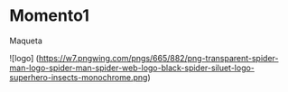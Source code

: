 # Momento1
Maqueta


![logo] (https://w7.pngwing.com/pngs/665/882/png-transparent-spider-man-logo-spider-man-spider-web-logo-black-spider-siluet-logo-superhero-insects-monochrome.png)
